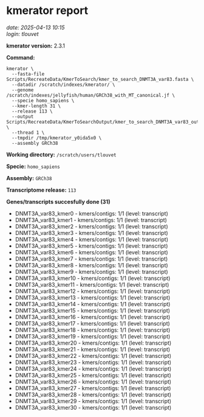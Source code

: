 # kmerator report
*date: 2025-04-13 10:15*  
*login: tlouvet*

**kmerator version:** 2.3.1

**Command:**

```
kmerator \
  --fasta-file Scripts/RecreateData/KmerToSearch/kmer_to_search_DNMT3A_var83.fasta \
  --datadir /scratch/indexes/kmerator/ \
  --genome /scratch/indexes/jellyfish/human/GRCh38_with_MT_canonical.jf \
  --specie homo_sapiens \
  --kmer-length 31 \
  --release 113 \
  --output Scripts/RecreateData/KmerToSearchOutput/kmer_to_search_DNMT3A_var83_output \
  --thread 1 \
  --tmpdir /tmp/kmerator_y0ida5x0 \
  --assembly GRCh38
```

**Working directory:** `/scratch/users/tlouvet`

**Specie:** `homo_sapiens`

**Assembly:** `GRCh38`

**Transcriptome release:** `113`

**Genes/transcripts succesfully done (31)**

- DNMT3A_var83_kmer0 - kmers/contigs: 1/1 (level: transcript)
- DNMT3A_var83_kmer1 - kmers/contigs: 1/1 (level: transcript)
- DNMT3A_var83_kmer2 - kmers/contigs: 1/1 (level: transcript)
- DNMT3A_var83_kmer3 - kmers/contigs: 1/1 (level: transcript)
- DNMT3A_var83_kmer4 - kmers/contigs: 1/1 (level: transcript)
- DNMT3A_var83_kmer5 - kmers/contigs: 1/1 (level: transcript)
- DNMT3A_var83_kmer6 - kmers/contigs: 1/1 (level: transcript)
- DNMT3A_var83_kmer7 - kmers/contigs: 1/1 (level: transcript)
- DNMT3A_var83_kmer8 - kmers/contigs: 1/1 (level: transcript)
- DNMT3A_var83_kmer9 - kmers/contigs: 1/1 (level: transcript)
- DNMT3A_var83_kmer10 - kmers/contigs: 1/1 (level: transcript)
- DNMT3A_var83_kmer11 - kmers/contigs: 1/1 (level: transcript)
- DNMT3A_var83_kmer12 - kmers/contigs: 1/1 (level: transcript)
- DNMT3A_var83_kmer13 - kmers/contigs: 1/1 (level: transcript)
- DNMT3A_var83_kmer14 - kmers/contigs: 1/1 (level: transcript)
- DNMT3A_var83_kmer15 - kmers/contigs: 1/1 (level: transcript)
- DNMT3A_var83_kmer16 - kmers/contigs: 1/1 (level: transcript)
- DNMT3A_var83_kmer17 - kmers/contigs: 1/1 (level: transcript)
- DNMT3A_var83_kmer18 - kmers/contigs: 1/1 (level: transcript)
- DNMT3A_var83_kmer19 - kmers/contigs: 1/1 (level: transcript)
- DNMT3A_var83_kmer20 - kmers/contigs: 1/1 (level: transcript)
- DNMT3A_var83_kmer21 - kmers/contigs: 1/1 (level: transcript)
- DNMT3A_var83_kmer22 - kmers/contigs: 1/1 (level: transcript)
- DNMT3A_var83_kmer23 - kmers/contigs: 1/1 (level: transcript)
- DNMT3A_var83_kmer24 - kmers/contigs: 1/1 (level: transcript)
- DNMT3A_var83_kmer25 - kmers/contigs: 1/1 (level: transcript)
- DNMT3A_var83_kmer26 - kmers/contigs: 1/1 (level: transcript)
- DNMT3A_var83_kmer27 - kmers/contigs: 1/1 (level: transcript)
- DNMT3A_var83_kmer28 - kmers/contigs: 1/1 (level: transcript)
- DNMT3A_var83_kmer29 - kmers/contigs: 1/1 (level: transcript)
- DNMT3A_var83_kmer30 - kmers/contigs: 1/1 (level: transcript)

